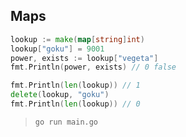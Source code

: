 ## Maps

```go
lookup := make(map[string]int)
lookup["goku"] = 9001
power, exists := lookup["vegeta"]
fmt.Println(power, exists) // 0 false

fmt.Println(len(lookup)) // 1
delete(lookup, "goku")
fmt.Println(len(lookup)) // 0
```

>`go run main.go`
